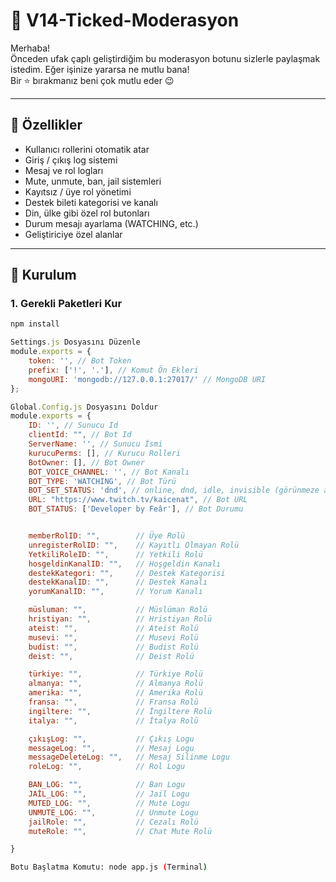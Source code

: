 # 💠 V14-Ticked-Moderasyon

Merhaba!  
Önceden ufak çaplı geliştirdiğim bu moderasyon botunu sizlerle paylaşmak istedim. Eğer işinize yararsa ne mutlu bana!  
Bir ⭐ bırakmanız beni çok mutlu eder 😉  

---

## 📌 Özellikler

- Kullanıcı rollerini otomatik atar
- Giriş / çıkış log sistemi
- Mesaj ve rol logları
- Mute, unmute, ban, jail sistemleri
- Kayıtsız / üye rol yönetimi
- Destek bileti kategorisi ve kanalı
- Din, ülke gibi özel rol butonları
- Durum mesajı ayarlama (WATCHING, etc.)
- Geliştiriciye özel alanlar

---

## 📂 Kurulum

### 1. Gerekli Paketleri Kur

```bash
npm install
```

```js
Settings.js Dosyasını Düzenle
module.exports = {
    token: '', // Bot Token
    prefix: ['!', '.'], // Komut Ön Ekleri
    mongoURI: 'mongodb://127.0.0.1:27017/' // MongoDB URI
};
```

```js
Global.Config.js Dosyasını Doldur
module.exports = {
    ID: '', // Sunucu Id
    clientId: "", // Bot Id
    ServerName: '', // Sunucu İsmi
    kurucuPerms: [], // Kurucu Rolleri
    BotOwner: [], // Bot Owner
    BOT_VOICE_CHANNEL: '', // Bot Kanalı
    BOT_TYPE: 'WATCHING', // Bot Türü
    BOT_SET_STATUS: 'dnd', // online, dnd, idle, invisible (görünmeze alma)
    URL: "https://www.twitch.tv/kaicenat", // Bot URL
    BOT_STATUS: ['Developer by Feâr'], // Bot Durumu


    memberRolID: "",        // Üye Rolü
    unregisterRolID: "",    // Kayıtlı Olmayan Rolü
    YetkiliRoleID: "",      // Yetkili Rolü
    hosgeldinKanalID: "",   // Hoşgeldin Kanalı
    destekKategori: "",     // Destek Kategorisi
    destekKanalID: "",      // Destek Kanalı
    yorumKanalID: "",       // Yorum Kanalı

    müsluman: "",           // Müslüman Rolü
    hristiyan: "",          // Hristiyan Rolü
    ateist: "",             // Ateist Rolü
    musevi: "",             // Musevi Rolü
    budist: "",             // Budist Rolü
    deist: "",              // Deist Rolü

    türkiye: "",            // Türkiye Rolü
    almanya: "",            // Almanya Rolü
    amerika: "",            // Amerika Rolü
    fransa: "",             // Fransa Rolü
    ingiltere: "",          // İngiltere Rolü
    italya: "",             // İtalya Rolü

    çıkışLog: "",           // Çıkış Logu
    messageLog: "",         // Mesaj Logu
    messageDeleteLog: "",   // Mesaj Silinme Logu
    roleLog: "",            // Rol Logu

    BAN_LOG: "",            // Ban Logu
    JAİL_LOG: "",           // Jail Logu
    MUTED_LOG: "",          // Mute Logu
    UNMUTE_LOG: "",         // Unmute Logu
    jailRole: "",           // Cezalı Rolü
    muteRole: "",           // Chat Mute Rolü

}
```

```bash
Botu Başlatma Komutu: node app.js (Terminal)
```
